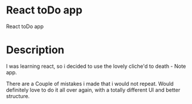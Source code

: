 # React toDo app

React toDo app

# Description

I was learning react, so i decided to use the lovely cliche'd to death - Note app. 

There are a Couple of mistakes i made that i would not repeat. Would definitely love to do it all over again, with a totally different UI and better structure.

